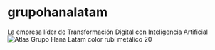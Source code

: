 # grupohanalatam
La empresa líder de Transformación Digital con Inteligencia Artificial
![Atlas Grupo Hana Latam color rubí metálico 20](https://github.com/user-attachments/assets/73830f93-efcd-4466-9746-8f7342820dbe)


